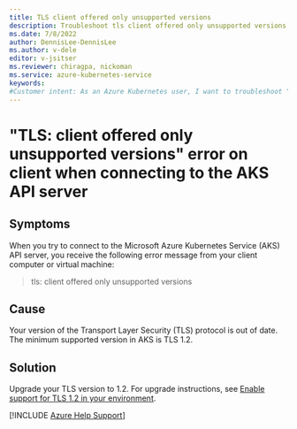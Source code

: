 ```yaml
---
title: TLS client offered only unsupported versions
description: Troubleshoot tls client offered only unsupported versions error messages from the client when connecting to the Azure Kubernetes Service (AKS) API server.
ms.date: 7/8/2022
author: DennisLee-DennisLee
ms.author: v-dele
editor: v-jsitser
ms.reviewer: chiragpa, nickoman
ms.service: azure-kubernetes-service
keywords:
#Customer intent: As an Azure Kubernetes user, I want to troubleshoot "tls: client offered only unsupported versions" error messages from my client computer or virtual machine so that I can connect successfully to the Azure Kubernetes Service (AKS) API server.
---
```

# "TLS: client offered only unsupported versions" error on client when connecting to the AKS API server

## Symptoms

When you try to connect to the Microsoft Azure Kubernetes Service (AKS) API server, you receive the following error message from your client computer or virtual machine:

> tls: client offered only unsupported versions

## Cause

Your version of the Transport Layer Security (TLS) protocol is out of date. The minimum supported version in AKS is TLS 1.2.

## Solution

Upgrade your TLS version to 1.2. For upgrade instructions, see [Enable support for TLS 1.2 in your environment](/troubleshoot/azure/active-directory/enable-support-tls-environment).

[!INCLUDE [Azure Help Support](../../includes/azure-help-support.md)]
